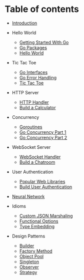 # Table of contents

* [Introduction](README.md)

* Hello World
  * [Getting Started With Go](./markdowns/01_01_getting_started_with_go.md)
  * [Go Packages](./markdowns/01_02_go_packages.md)
  * [Hello World](./helloworld/README.md)

* Tic Tac Toe
  * [Go Interfaces](./markdowns/02_01_go_interfaces.md)
  * [Go Error Handling](./markdowns/02_02_go_error_handling.md)
  * [Tic Tac Toe](./tictactoe/README.md)

* HTTP Server
  * [HTTP Handler](./markdowns/03_01_go_http_handlers.md)
  * [Build a Calculator](./calculator/README.md)

* Concurrency
  * [Goroutines](./markdowns/04_01_go_routines.md)
  * [Go Concurrency Part 1](./markdowns/04_02_go_concurrency_part_1.md)
  * [Go Concurrency Part 2](./markdowns/04_03_go_concurrency_part_2.md)

* WebSocket Server
  * [WebSocket Handler](./markdowns/05_01_go_websocket_handlers.md)
  * [Build a Chatroom](./chatroom/README.md)

* User Authentication
  * [Popular Web Libraries](./markdowns/06_01_popular_web_libraries.md)
  * [Build User Authentication](./userauth/README.md)

* [Neural Network](./neuralnet/README.md)

* Idioms
  * [Custom JSON Marshaling](./gopatterns/custom_json_marshaling.md)
  * [Functional Options](./gopatterns/functional_options.md)
  * [Type Embedding](./gopatterns/type_embedding.md)

* Design Patterns
  * [Builder](./gopatterns/builder.md)
  * [Factory Method](./gopatterns/factory_method.md)
  * [Object Pool](./gopatterns/object_pool.md)
  * [Singleton](./gopatterns/singleton.md)
  * [Observer](./gopatterns/observer.md)
  * [Strategy](./gopatterns/strategy.md)